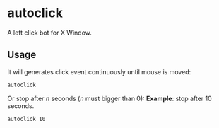 # autoclick
A left click bot for X Window.

## Usage
It will generates click event continuously until mouse is moved:
```sh
autoclick
```

Or stop after _n_ seconds (_n_ must bigger than 0):
__Example__: stop after 10 seconds.
```sh
autoclick 10
```
